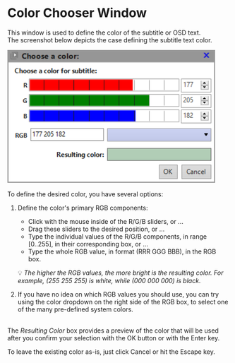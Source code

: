 # **Color Chooser Window**

This window is used to define the color of the subtitle or OSD text.<br>
The screenshot below depicts the case defining the subtitle text color.

![Color Chooser Dialog](../images/ColorChooserDialog.png)

To define the desired color, you have several options:

1. Define the color's primary RGB components:
	- Click with the mouse inside of the R/G/B sliders, or ...
	- Drag these sliders to the desired position, or ...
	- Type the individual values of the R/G/B components, in range [0..255], in
	their corresponding box, or ...
	- Type the whole RGB value, in format (RRR GGG BBB), in the RGB box.

	:bulb: *The higher the RGB values, the more bright is the resulting color. 
	For example, (255 255 255) is white, while (000 000 000) is black.*

2. If you have no idea on which RGB values you should use, you can try using the 
color dropdown on the right side of the RGB box, to select one of the many 
pre-defined system colors.

<br>The *Resulting Color* box provides a preview of the color that will be used 
after you confirm your selection with the OK button or with the Enter key.

To leave the existing color as-is, just click Cancel or hit the Escape key.
